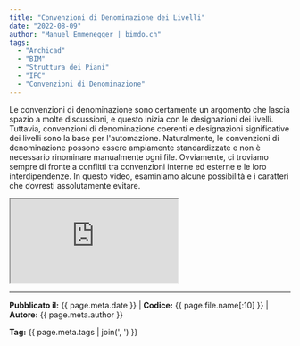 ```yaml
---
title: "Convenzioni di Denominazione dei Livelli"
date: "2022-08-09"
author: "Manuel Emmenegger | bimdo.ch"
tags: 
  - "Archicad"
  - "BIM"
  - "Struttura dei Piani" 
  - "IFC"
  - "Convenzioni di Denominazione"
---
```


Le convenzioni di denominazione sono certamente un argomento che lascia spazio a molte discussioni, e questo inizia con le designazioni dei livelli. Tuttavia, convenzioni di denominazione coerenti e designazioni significative dei livelli sono la base per l'automazione. Naturalmente, le convenzioni di denominazione possono essere ampiamente standardizzate e non è necessario rinominare manualmente ogni file. Ovviamente, ci troviamo sempre di fronte a conflitti tra convenzioni interne ed esterne e le loro interdipendenze. In questo video, esaminiamo alcune possibilità e i caratteri che dovresti assolutamente evitare.

<div class="video-container">
  <iframe src="https://www.youtube.com/embed/zvVxTgvqwis?si=1iAh8xzd1GF-R9Rh" 
          allowfullscreen>
  </iframe>
</div>


---
**Pubblicato il:** {{ page.meta.date }} | **Codice:** {{ page.file.name[:10] }}  | **Autore:** {{ page.meta.author }}

**Tag:** {{ page.meta.tags | join(', ') }} 